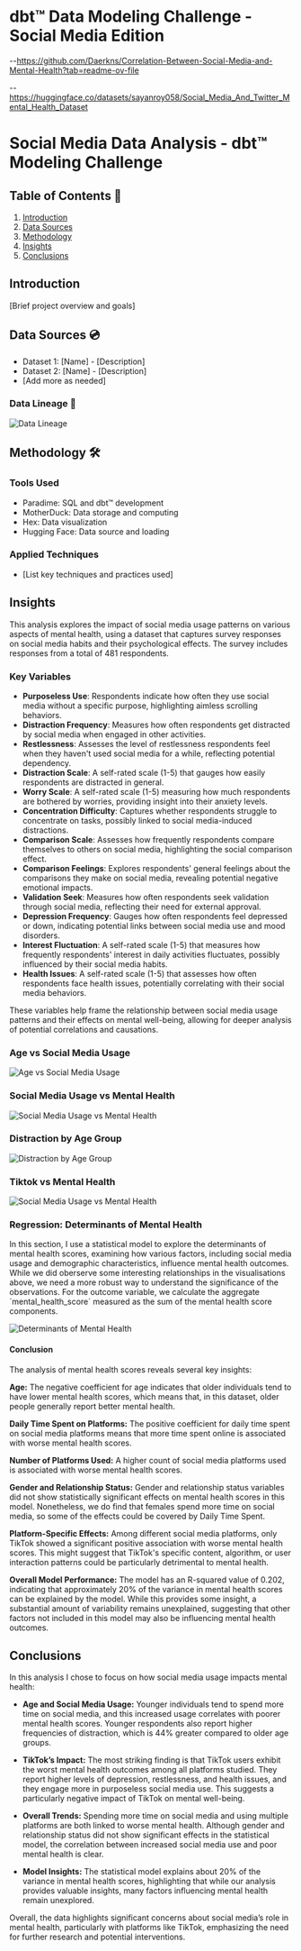 # dbt™ Data Modeling Challenge - Social Media Edition

--https://github.com/Daerkns/Correlation-Between-Social-Media-and-Mental-Health?tab=readme-ov-file

--https://huggingface.co/datasets/sayanroy058/Social_Media_And_Twitter_Mental_Health_Dataset

# Social Media Data Analysis - dbt™ Modeling Challenge

## Table of Contents  📝
1. [Introduction](#introduction)
2. [Data Sources](#data-sources)
3. [Methodology](#methodology)
4. [Insights](#insights)
5. [Conclusions](#conclusions)

## Introduction
[Brief project overview and goals]

## Data Sources 💿
- Dataset 1: [Name] - [Description]
- Dataset 2: [Name] - [Description]
- [Add more as needed]

### Data Lineage 🔗
![Data Lineage](https://github.com/paradime-io/social-media-data-modeling-challenge/blob/rasmus-engelbrecht/images/lineage.png)

## Methodology 🛠️
### Tools Used
- Paradime: SQL and dbt™ development
- MotherDuck: Data storage and computing
- Hex: Data visualization
- Hugging Face: Data source and loading

### Applied Techniques
- [List key techniques and practices used]

## Insights

This analysis explores the impact of social media usage patterns on various aspects of mental health, using a dataset that captures survey responses on social media habits and their psychological effects. The survey includes responses from a total of 481 respondents.

### Key Variables

- **Purposeless Use**: Respondents indicate how often they use social media without a specific purpose, highlighting aimless scrolling behaviors.
- **Distraction Frequency**: Measures how often respondents get distracted by social media when engaged in other activities.
- **Restlessness**: Assesses the level of restlessness respondents feel when they haven't used social media for a while, reflecting potential dependency.
- **Distraction Scale**: A self-rated scale (1-5) that gauges how easily respondents are distracted in general.
- **Worry Scale**: A self-rated scale (1-5) measuring how much respondents are bothered by worries, providing insight into their anxiety levels.
- **Concentration Difficulty**: Captures whether respondents struggle to concentrate on tasks, possibly linked to social media-induced distractions.
- **Comparison Scale**: Assesses how frequently respondents compare themselves to others on social media, highlighting the social comparison effect.
- **Comparison Feelings**: Explores respondents' general feelings about the comparisons they make on social media, revealing potential negative emotional impacts.
- **Validation Seek**: Measures how often respondents seek validation through social media, reflecting their need for external approval.
- **Depression Frequency**: Gauges how often respondents feel depressed or down, indicating potential links between social media use and mood disorders.
- **Interest Fluctuation**: A self-rated scale (1-5) that measures how frequently respondents' interest in daily activities fluctuates, possibly influenced by their social media habits.
- **Health Issues**: A self-rated scale (1-5) that assesses how often respondents face health issues, potentially correlating with their social media behaviors.

These variables help frame the relationship between social media usage patterns and their effects on mental well-being, allowing for deeper analysis of potential correlations and causations.


### Age vs Social Media Usage
![Age vs Social Media Usage](https://github.com/paradime-io/social-media-data-modeling-challenge/blob/rasmus-engelbrecht/images/age_vs_social_media_use.png)


### Social Media Usage vs Mental Health
![Social Media Usage vs Mental Health](https://github.com/paradime-io/social-media-data-modeling-challenge/blob/rasmus-engelbrecht/images/social_media_use_vs_mental_health.png)


### Distraction by Age Group
![Distraction by Age Group](https://github.com/paradime-io/social-media-data-modeling-challenge/blob/rasmus-engelbrecht/images/distraction_by_age_group.png)


### Tiktok vs Mental Health
![Social Media Usage vs Mental Health](https://github.com/paradime-io/social-media-data-modeling-challenge/blob/rasmus-engelbrecht/images/tiktok_vs_mental_health.png)

### Regression: Determinants of Mental Health
In this section, I use a statistical model to explore the determinants of mental health scores, examining how various factors, including social media usage and demographic characteristics, influence mental health outcomes.
While we did oberserve some interesting relationships in the visualisations above, we need a more robust way to understand the significance of the observations.
For the outcome variable, we calculate the aggregate ´mental_health_score´ measured as the sum of the mental health score components.

![Determinants of Mental Health](https://github.com/paradime-io/social-media-data-modeling-challenge/blob/rasmus-engelbrecht/images/ols_regression.png)

#### Conclusion
The analysis of mental health scores reveals several key insights:

**Age:** The negative coefficient for age indicates that older individuals tend to have lower mental health scores, which means that, in this dataset, older people generally report better mental health. 

**Daily Time Spent on Platforms:** The positive coefficient for daily time spent on social media platforms means that more time spent online is associated with worse mental health scores.

**Number of Platforms Used:** A higher count of social media platforms used is associated with worse mental health scores. 

**Gender and Relationship Status:** Gender and relationship status variables did not show statistically significant effects on mental health scores in this model. Nonetheless, we do find that females spend more time on social media, so some of the effects could be covered by Daily Time Spent.

**Platform-Specific Effects:** Among different social media platforms, only TikTok showed a significant positive association with worse mental health scores. This might suggest that TikTok's specific content, algorithm, or user interaction patterns could be particularly detrimental to mental health.

**Overall Model Performance:** The model has an R-squared value of 0.202, indicating that approximately 20% of the variance in mental health scores can be explained by the model. While this provides some insight, a substantial amount of variability remains unexplained, suggesting that other factors not included in this model may also be influencing mental health outcomes.


## Conclusions
In this analysis I chose to focus on how social media usage impacts mental health:

- **Age and Social Media Usage:** Younger individuals tend to spend more time on social media, and this increased usage correlates with poorer mental health scores. Younger respondents also report higher frequencies of distraction, which is 44% greater compared to older age groups.

- **TikTok’s Impact:** The most striking finding is that TikTok users exhibit the worst mental health outcomes among all platforms studied. They report higher levels of depression, restlessness, and health issues, and they engage more in purposeless social media use. This suggests a particularly negative impact of TikTok on mental well-being.

- **Overall Trends:** Spending more time on social media and using multiple platforms are both linked to worse mental health. Although gender and relationship status did not show significant effects in the statistical model, the correlation between increased social media use and poor mental health is clear.

- **Model Insights:** The statistical model explains about 20% of the variance in mental health scores, highlighting that while our analysis provides valuable insights, many factors influencing mental health remain unexplored.

Overall, the data highlights significant concerns about social media’s role in mental health, particularly with platforms like TikTok, emphasizing the need for further research and potential interventions.


